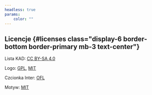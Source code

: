 ```yaml
---
headless: true
params:
    color: ""
---
```

## Licencje {#licenses class="display-6 border-bottom border-primary mb-3 text-center"}
Lista KAD: [CC BY-SA 4.0](https://creativecommons.org/licenses/by-sa/4.0/)

Logo: [GPL](https://www.gnu.org/licenses/gpl-2.0.html), [MIT](https://opensource.org/licenses/MIT)

Czcionka Inter: [OFL](https://github.com/rsms/inter/blob/master/LICENSE.txt)

Motyw: [MIT](https://github.com/gethinode/hinode/blob/main/LICENSE)  